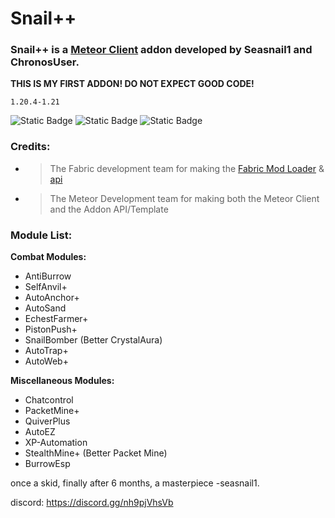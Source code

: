 # Snail++

### Snail++ is a [Meteor Client](https://meteorclient.com/) addon developed by Seasnail1 and ChronosUser.

**THIS IS MY FIRST ADDON! DO NOT EXPECT GOOD CODE!**

`1.20.4-1.21`

![Static Badge](https://img.shields.io/badge/Works%20on%20-%20My%20Machine%20-%20green?style=for-the-badge)
![Static Badge](https://img.shields.io/badge/Made%20By%20-%20Seasnail%20-%20magenta?style=for-the-badge)
![Static Badge](https://img.shields.io/badge/We%20have%20discord!%20-%20%235865F2?style=for-the-badge&link=https%3A%2F%2Fdiscord.gg%2Fnh9pjVhsVb)



### Credits:
- > The Fabric development team for making the [Fabric Mod Loader](https://fabricmc.net/) & [api](https://modrinth.com/mod/fabric-api)
- > The Meteor Development team for making both the Meteor Client and the Addon API/Template

### Module List:

**Combat Modules:**
- AntiBurrow
- SelfAnvil+
- AutoAnchor+
- AutoSand
- EchestFarmer+
- PistonPush+
- SnailBomber (Better CrystalAura)
- AutoTrap+
- AutoWeb+

**Miscellaneous Modules:**
- Chatcontrol
- PacketMine+
- QuiverPlus
- AutoEZ
- XP-Automation
- StealthMine+ (Better Packet Mine)
- BurrowEsp

once a skid, finally after 6 months, a masterpiece  -seasnail1.

discord: https://discord.gg/nh9pjVhsVb
